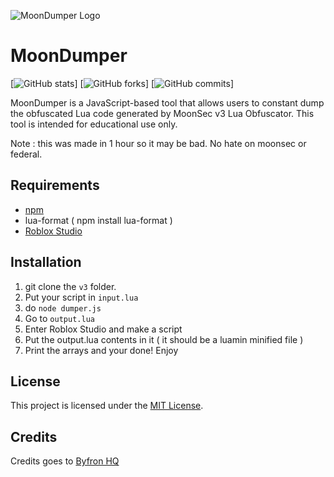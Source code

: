 ![MoonDumper Logo](https://cdn.discordapp.com/attachments/980410775535501342/1097536488259977447/image-removebg-preview.png)

# MoonDumper

[![GitHub stats](https://img.shields.io/github/stars/DatamindDev/MoonDumper?style=flat-square)]
[![GitHub forks](https://img.shields.io/github/forks/DatamindDev/MoonDumper?style=flat-square)]
[![GitHub commits](https://img.shields.io/github/commit-activity/m/DatamindDev/MoonDumper?style=flat-square)]

MoonDumper is a JavaScript-based tool that allows users to constant dump the obfuscated Lua code generated by MoonSec v3 Lua Obfuscator. This tool is intended for educational use only.

Note : this was made in 1 hour so it may be bad. No hate on moonsec or federal.

## Requirements

- [npm](https://www.npmjs.com/)
- lua-format ( npm install lua-format )
- [Roblox Studio](https://www.roblox.com/create)

## Installation

1. git clone the ```v3``` folder.
2. Put your script in ```input.lua```
3. do ```node dumper.js```
4. Go to ```output.lua```
5. Enter Roblox Studio and make a script
6. Put the output.lua contents in it ( it should be a luamin minified file )
7. Print the arrays and your done! Enjoy


## License

This project is licensed under the [MIT License](https://opensource.org/licenses/MIT).

## Credits

Credits goes to [Byfron HQ](https://discord.gg/8G9RuXuRkB)
